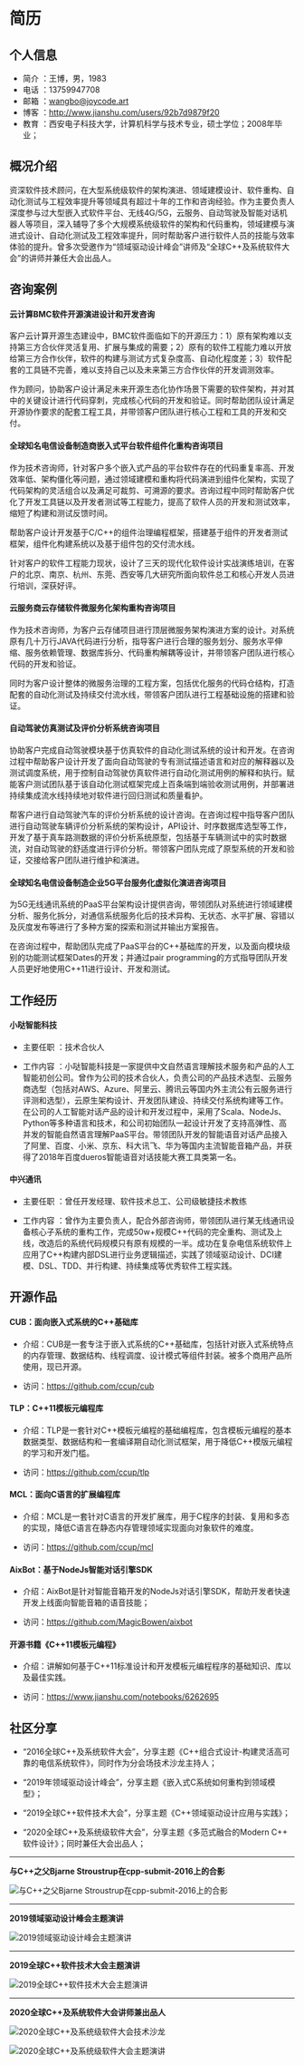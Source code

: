 # 简历

## 个人信息

- 简介 ：王博，男，1983
- 电话 ：13759947708
- 邮箱 ：wangbo@joycode.art
- 博客 ：http://www.jianshu.com/users/92b7d9879f20
- 教育 ：西安电子科技大学，计算机科学与技术专业，硕士学位；2008年毕业；

## 概况介绍

资深软件技术顾问，在大型系统级软件的架构演进、领域建模设计、软件重构、自动化测试与工程效率提升等领域具有超过十年的工作和咨询经验。作为主要负责人深度参与过大型嵌入式软件平台、无线4G/5G，云服务、自动驾驶及智能对话机器人等项目，深入辅导了多个大规模系统级软件的架构和代码重构，领域建模与演进式设计、自动化测试及工程效率提升，同时帮助客户进行软件人员的技能与效率体验的提升。曾多次受邀作为“领域驱动设计峰会”讲师及“全球C++及系统软件大会”的讲师并兼任大会出品人。

## 咨询案例

#### 云计算BMC软件开源演进设计和开发咨询

客户云计算开源生态建设中，BMC软件面临如下的开源压力：1）原有架构难以支持第三方合伙伴灵活复用、扩展与集成的需要；2）原有的软件工程能力难以开放给第三方合作伙伴，软件的构建与测试方式复杂度高、自动化程度差；3）软件配套的工具链不完善，难以支持自己以及未来第三方合作伙伴的开发调测效率。

作为顾问，协助客户设计满足未来开源生态化协作场景下需要的软件架构，并对其中的关键设计进行代码穿刺，完成核心代码的开发和验证。同时帮助团队设计满足开源协作要求的配套工程工具，并带领客户团队进行核心工程和工具的开发和交付。

#### 全球知名电信设备制造商嵌入式平台软件组件化重构咨询项目

作为技术咨询师，针对客户多个嵌入式产品的平台软件存在的代码重复率高、开发效率低、架构僵化等问题，通过领域建模和重构将代码演进到组件化架构，实现了代码架构的灵活组合以及满足可裁剪、可溯源的要求。咨询过程中同时帮助客户优化了开发工具链以及开发者测试等工程能力，提高了软件人员的开发和测试效率，缩短了构建和测试反馈时间。

帮助客户设计开发基于C/C++的组件治理编程框架，搭建基于组件的开发者测试框架，组件化构建系统以及基于组件包的交付流水线。

针对客户的软件工程能力现状，设计了三天的现代化软件设计实战演练培训，在客户的北京、南京、杭州、东莞、西安等几大研究所面向软件总工和核心开发人员进行培训，深获好评。

#### 云服务商云存储软件微服务化架构重构咨询项目

作为技术咨询师，为客户云存储项目进行顶层微服务架构演进方案的设计。对系统原有几十万行JAVA代码进行分析，指导客户进行合理的服务划分、服务水平伸缩、服务依赖管理、数据库拆分、代码重构解耦等设计，并带领客户团队进行核心代码的开发和验证。

同时为客户设计整体的微服务治理的工程方案，包括优化服务的代码仓结构，打造配套的自动化测试及持续交付流水线，带领客户团队进行工程基础设施的搭建和验证。

#### 自动驾驶仿真测试及评价分析系统咨询项目

协助客户完成自动驾驶模块基于仿真软件的自动化测试系统的设计和开发。在咨询过程中帮助客户设计开发了面向自动驾驶的专有测试描述语言和对应的解释器以及测试调度系统，用于控制自动驾驶仿真软件进行自动化测试用例的解释和执行。赋能客户测试团队基于该自动化测试框架完成上百条端到端验收测试用例，并部署进持续集成流水线持续地对软件进行回归测试和质量看护。

帮客户进行自动驾驶汽车的评价分析系统的设计咨询。在咨询过程中指导客户团队进行自动驾驶车辆评价分析系统的架构设计，API设计、时序数据库选型等工作，开发了基于真车路测数据的评价分析系统原型，包括基于车辆测试中的实时数据流，对自动驾驶的舒适度进行评价分析。带领客户团队完成了原型系统的开发和验证，交接给客户团队进行维护和演进。

#### 全球知名电信设备制造企业5G平台服务化虚拟化演进咨询项目

为5G无线通讯系统的PaaS平台架构设计提供咨询，带领团队对系统进行领域建模分析、服务化拆分，对通信系统服务化后的技术异构、无状态、水平扩展、容错以及灰度发布等进行了多种方案的探索和测试并输出方案报告。

在咨询过程中，帮助团队完成了PaaS平台的C++基础库的开发，以及面向模块级别的功能测试框架Dates的开发；并通过pair programming的方式指导团队开发人员更好地使用C++11进行设计、开发和测试。

## 工作经历

####  小哒智能科技
  
- 主要任职 ：技术合伙人
  
- 工作内容 ：小哒智能科技是一家提供中文自然语言理解技术服务和产品的人工智能初创公司。曾作为公司的技术合伙人，负责公司的产品技术选型、云服务商选型（包括对AWS、Azure、阿里云、腾讯云等国内外主流公有云服务进行评测和选型），云原生架构设计、开发团队建设、持续交付系统构建等工作。在公司的人工智能对话产品的设计和开发过程中，采用了Scala、NodeJs、Python等多种语言和技术，和公司初始团队一起设计开发了支持高弹性、高并发的智能自然语言理解PaaS平台。带领团队开发的智能语音对话产品接入了阿里、百度、小米、京东、科大讯飞、华为等国内主流智能音箱产品，并获得了2018年百度dueros智能语音对话技能大赛工具类第一名。

#### 中兴通讯

- 主要任职 ：曾任开发经理、软件技术总工、公司级敏捷技术教练
  
- 工作内容 ：曾作为主要负责人，配合外部咨询师，带领团队进行某无线通讯设备核心子系统的重构工作，完成50w+规模C++代码的完全重构、测试及上线，改造后的系统代码规模只有原有规模的一半。成功在复杂电信系统软件上应用了C++构建内部DSL进行业务逻辑描述，实践了领域驱动设计、DCI建模、DSL、TDD、并行构建、持续集成等优秀软件工程实践。

## 开源作品

#### CUB：面向嵌入式系统的C++基础库

- 介绍：CUB是一套专注于嵌入式系统的C++基础库，包括针对嵌入式系统特点的内存管理、数据结构、线程调度、设计模式等组件封装。被多个商用产品所使用，现已开源。
  
- 访问：https://github.com/ccup/cub

#### TLP：C++11模板元编程库

- 介绍：TLP是一套针对C++模板元编程的基础编程库，包含模板元编程的基本数据类型、数据结构和一套编译期自动化测试框架，用于降低C++模版元编程的学习和开发门槛。

- 访问：https://github.com/ccup/tlp

#### MCL：面向C语言的扩展编程库

- 介绍：MCL是一套针对C语言的开发扩展库，用于C程序的封装、复用和多态的实现，降低C语言在静态内存管理领域实现面向对象软件的难度。

- 访问：https://github.com/ccup/mcl

#### AixBot：基于NodeJs智能对话引擎SDK

- 介绍：AixBot是针对智能音箱开发的NodeJs对话引擎SDK，帮助开发者快速开发上线面向智能音箱的语音技能；
  
- 访问：https://github.com/MagicBowen/aixbot

#### 开源书籍《C++11模板元编程》

- 介绍：讲解如何基于C++11标准设计和开发模板元编程程序的基础知识、库以及最佳实践。

- 访问：https://www.jianshu.com/notebooks/6262695

## 社区分享

- “2016全球C++及系统软件大会”，分享主题《C++组合式设计-构建灵活高可靠的电信系统软件》，同时作为分会场技术沙龙主持人；

- “2019年领域驱动设计峰会”，分享主题《嵌入式C系统如何重构到领域模型》；
  
- “2019全球C++软件技术大会”，分享主题《C++领域驱动设计应用与实践》；

- “2020全球C++及系统级软件大会”，分享主题《多范式融合的Modern C++ 软件设计》；同时兼任大会出品人；

---

**与C++之父Bjarne Stroustrup在cpp-submit-2016上的合影**

![与C++之父Bjarne Stroustrup在cpp-submit-2016上的合影](photos/cpp-submit-2016-1.jpeg)

---

**2019领域驱动设计峰会主题演讲**

![2019领域驱动设计峰会主题演讲](photos/ddd-2019-2.jpeg)

---

**2019全球C++软件技术大会主题演讲**

![2019全球C++软件技术大会主题演讲](photos/cpp-submit-2020-2.jpeg)

---

**2020全球C++及系统软件大会讲师兼出品人**

![2020全球C++及系统级软件大会技术沙龙](photos/cpp-submit-2020-3.jpeg)

![2020全球C++及系统级软件大会主题演讲](photos/cpp-submit-2020-1.jpeg)

